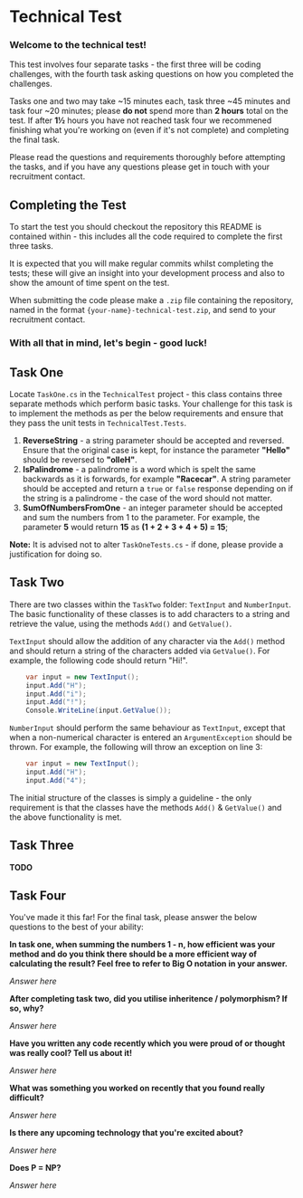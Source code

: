 # Technical Test

### Welcome to the technical test! 

This test involves four separate tasks - the first three will be coding challenges, with the fourth task asking questions on how you completed the challenges.

Tasks one and two may take ~15 minutes each, task three ~45 minutes and task four ~20 minutes; please **do not** spend more than **2 hours** total on the test. If after **1½** hours you have not reached task four we recommened finishing what you're working on  (even if it's not complete) and completing the final task.

Please read the questions and requirements thoroughly before attempting the tasks, and if you have any questions please get in touch with your recruitment contact.

## Completing the Test
To start the test you should checkout the repository this README is contained within - this includes all the code required to complete the first three tasks. 

It is expected that you will make regular commits whilst completing the tests; these will give an insight into your development process and also to show the amount of time spent on the test.

When submitting the code please make a `.zip` file containing the repository, named in the format `{your-name}-technical-test.zip`, and send to your recruitment contact.

### With all that in mind, let's begin - good luck!

## Task One
Locate `TaskOne.cs` in the `TechnicalTest` project - this class contains three separate methods which perform basic tasks. Your challenge for this task is to implement the methods as per the below requirements and ensure that they pass the unit tests in `TechnicalTest.Tests`. 

1. **ReverseString** - a string parameter should be accepted and reversed. Ensure that the original case is kept, for instance the parameter **"Hello"** should be reversed to **"olleH"**.
2. **IsPalindrome** - a palindrome is a word which is spelt the same backwards as it is forwards, for example **"Racecar"**. A string parameter should be accepted and return a `true` or `false` response depending on if the string is a palindrome - the case of the word should not matter.
3. **SumOfNumbersFromOne** - an integer parameter should be accepted and sum the numbers from 1 to the parameter. For example, the parameter **5** would return **15** as **(1 + 2 + 3 + 4 + 5) = 15**;

**Note:** It is advised not to alter `TaskOneTests.cs` - if done, please provide a justification for doing so.

## Task Two
There are two classes within the `TaskTwo` folder: `TextInput` and `NumberInput`. The basic functionality of these classes is to add characters to a string and retrieve the value, using the methods `Add()` and `GetValue()`.

`TextInput` should allow the addition of any character via the `Add()` method and should return a string of the characters added via `GetValue()`. For example, the following code should return "Hi!".

``` csharp
    var input = new TextInput();
    input.Add("H");
    input.Add("i");
    input.Add("!");
    Console.WriteLine(input.GetValue());
```

`NumberInput` should perform the same behaviour as `TextInput`, except that when a non-numerical character is entered an `ArgumentException` should be thrown. For example, the following will throw an exception on line 3:

``` csharp
    var input = new TextInput();
    input.Add("H");
    input.Add("4");
```

The initial structure of the classes is simply a guideline - the only requirement is that the classes have the methods `Add()` & `GetValue()` and the above functionality is met.

## Task Three
**TODO**

## Task Four
You've made it this far! For the final task, please answer the below questions to the best of your ability:

**In task one, when summing the numbers 1 - n, how efficient was your method and do you think there should be a more efficient way of calculating the result? Feel free to refer to Big O notation in your answer.**

*Answer here*

**After completing task two, did you utilise inheritence / polymorphism? If so, why?**

*Answer here*

**Have you written any code recently which you were proud of or thought was really cool? Tell us about it!**

*Answer here*

**What was something you worked on recently that you found really difficult?**

*Answer here*

**Is there any upcoming technology that you're excited about?**

*Answer here*

**Does P = NP?** 

*Answer here*